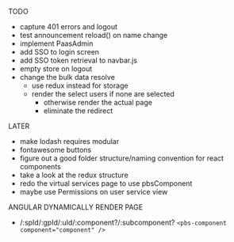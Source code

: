 TODO

- capture 401 errors and logout
- test announcement reload() on name change
- implement PaasAdmin
- add SSO to login screen
- add SSO token retrieval to navbar.js
- empty store on logout
- change the bulk data resolve
  - use redux instead for storage
  - render the select users if none are selected
    - otherwise render the actual page
    - eliminate the redirect

LATER

- make lodash requires modular
- fontawesome buttons
- figure out a good folder structure/naming convention for react components
- take a look at the redux structure
- redo the virtual services page to use pbsComponent
- maybe use Permissions on user service view

ANGULAR DYNAMICALLY RENDER PAGE

- /:spId/:gpId/:uId/:component?/:subcomponent?
  `<pbs-component component="component" />`

